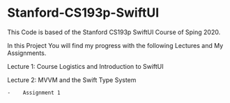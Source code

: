 # Stanford-CS193p-SwiftUI

This Code is based of the Stanford CS193p SwiftUI Course of Sping 2020.

In this Project You will find my progress with the following Lectures and My Assignments.

Lecture 1: Course Logistics and Introduction to SwiftUI

Lecture 2: MVVM and the Swift Type System

    -    Assignment 1
